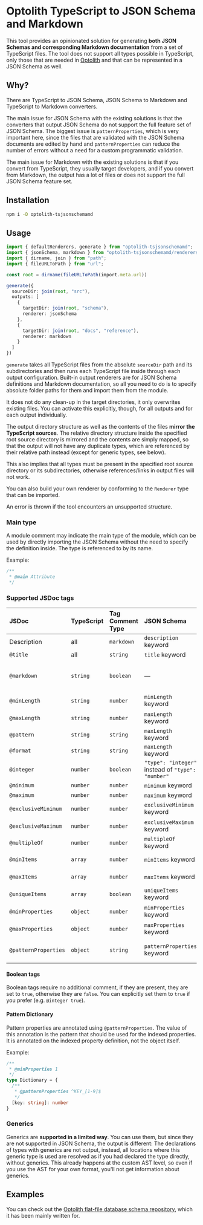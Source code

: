 # Optolith TypeScript to JSON Schema and Markdown

This tool provides an opinionated solution for generating **both JSON Schemas and corresponding Markdown documentation** from a set of TypeScript files. The tool does not support all types possible in TypeScript, only those that are needed in [Optolith](https://github.com/elyukai/optolith-client) and that can be represented in a JSON Schema as well.

## Why?

There are TypeScript to JSON Schema, JSON Schema to Markdown and TypeScript to Markdown converters.

The main issue for JSON Schema with the existing solutions is that the converters that output JSON Schema do not support the full feature set of JSON Schema. The biggest issue is `patternProperties`, which is very important here, since the files that are validated with the JSON Schema documents are edited by hand and `patternProperties` can reduce the number of errors without a need for a custom programmatic validation.

The main issue for Markdown with the existing solutions is that if you convert from TypeScript, they usually target developers, and if you convert from Markdown, the output has a lot of files or does not support the full JSON Schema feature set.

## Installation

```sh
npm i -D optolith-tsjsonschemamd
```

## Usage

```ts
import { defaultRenderers, generate } from "optolith-tsjsonschemamd";
import { jsonSchema, markdown } from "optolith-tsjsonschemamd/renderers";
import { dirname, join } from "path";
import { fileURLToPath } from "url";

const root = dirname(fileURLToPath(import.meta.url))

generate({
  sourceDir: join(root, "src"),
  outputs: [
    {
      targetDir: join(root, "schema"),
      renderer: jsonSchema
    },
    {
      targetDir: join(root, "docs", "reference"),
      renderer: markdown
    }
  ]
})
```

`generate` takes all TypeScript files from the absolute `sourceDir` path and its subdirectories and then runs each TypeScript file inside through each output configuration. Built-in output renderers are for JSON Schema definitions and Markdown documentation, so all you need to do is to specify absolute folder paths for them and import them from the module.

It does not do any clean-up in the target directories, it only overwrites existing files. You can activate this explicitly, though, for all outputs and for each output individually.

The output directory structure as well as the contents of the files **mirror the TypeScript sources**. The relative directory structure inside the specified root source directory is mirrored and the contents are simply mapped, so that the output will not have any duplicate types, which are referenced by their relative path instead (except for generic types, see below).

This also implies that all types must be present in the specified root source directory or its subdirectories, otherwise references/links in output files will not work.

You can also build your own renderer by conforming to the `Renderer` type that can be imported.

An error is thrown if the tool encounters an unsupported structure.

### Main type

A module comment may indicate the main type of the module, which can be used by directly importing the JSON Schema without the need to specify the definition inside. The type is referenced to by its name.

Example:

```ts
/**
 * @main Attribute
 */
```

### Supported JSDoc tags

JSDoc | TypeScript | Tag Comment Type | JSON Schema | Markdown
:-- | :-- | :-- | :-- | :--
Description | all | `markdown` | `description` keyword | Description
`@title` | all | `string` | `title` keyword | Heading
`@markdown` | `string` | `boolean` | — | Type: Markdown-formatted text
`@minLength` | `string` | `number` | `minLength` keyword | Minimum Length
`@maxLength` | `string` | `number` | `maxLength` keyword | Maximum Length
`@pattern` | `string` | `string` | `maxLength` keyword | Pattern
`@format` | `string` | `string` | `maxLength` keyword | Format
`@integer` | `number` | `boolean` | `"type": "integer"` instead of `"type": "number"` | Type: Integer
`@minimum` | `number` | `number` | `minimum` keyword | Minimum
`@maximum` | `number` | `number` | `maximum` keyword | Maximum
`@exclusiveMinimum` | `number` | `number` | `exclusiveMinimum` keyword | Exclusive Minimum
`@exclusiveMaximum` | `number` | `number` | `exclusiveMaximum` keyword | Exclusive Maximum
`@multipleOf` | `number` | `number` | `multipleOf` keyword | Multiple of
`@minItems` | `array` | `number` | `minItems` keyword | Minimum Items
`@maxItems` | `array` | `number` | `maxItems` keyword | Maximum Items
`@uniqueItems` | `array` | `boolean` | `uniqueItems` keyword | Unique Items
`@minProperties` | `object` | `number` | `minProperties` keyword | Minimum Properties
`@maxProperties` | `object` | `number` | `maxProperties` keyword | Maximum Properties
`@patternProperties` | `object` | `string` | `patternProperties` keyword | Values matching pattern

#### Boolean tags

Boolean tags require no additional comment, if they are present, they are set to `true`, otherwise they are `false`. You can explicitly set them to `true` if you prefer (e.g. `@integer true`).

#### Pattern Dictionary

Pattern properties are annotated using `@patternProperties`. The value of this annotation is the pattern that should be used for the indexed properties. It is annotated on the indexed property definition, not the object itself.

Example:

```ts
/**
 * @minProperties 1
 */
type Dictionary = {
  /**
   * @patternProperties ^KEY_[1-9]$
   */
  [key: string]: number
}
```

### Generics

Generics are **supported in a limited way**. You can use them, but since they are not supported in JSON Schema, the output is different: The declarations of types with generics are not output, instead, all locations where this generic type is used are resolved as if you had declared the type directly, without generics. This already happens at the custom AST level, so even if you use the AST for your own format, you'll not get information about generics.

## Examples

You can check out the [Optolith flat-file database schema repository](https://github.com/elyukai/optolith-database-schema), which it has been mainly written for.
